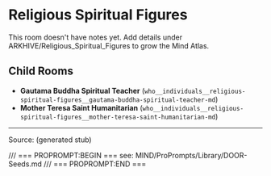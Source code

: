 # Religious Spiritual Figures

This room doesn't have notes yet. Add details under ARKHIVE/Religious_Spiritual_Figures to grow the Mind Atlas.

## Child Rooms
- **Gautama Buddha Spiritual Teacher** (`who__individuals__religious-spiritual-figures__gautama-buddha-spiritual-teacher-md`)
- **Mother Teresa Saint Humanitarian** (`who__individuals__religious-spiritual-figures__mother-teresa-saint-humanitarian-md`)

---
Source: (generated stub)

/// === PROPROMPT:BEGIN ===
see: MIND/ProPrompts/Library/DOOR-Seeds.md
/// === PROPROMPT:END ===
